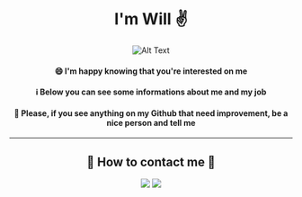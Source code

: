 
<div align="center">
  
# I'm Will ✌️
 

![Alt Text](https://media.giphy.com/media/3o7abB06u9bNzA8lu8/giphy.gif)



#### 😄 I'm happy knowing that you're interested on me
#### ℹ️ Below you can see some informations about me and my job
#### 🙏 Please, if you see anything on my Github that need improvement, be a nice person and tell me
---
## 🔎 How to contact me 🔎
[<img src="https://img.shields.io/badge/linkedin-%230077B5.svg?&style=for-the-badge&logo=linkedin&logoColor=white">](https://www.linkedin.com/in/willonf/)
[<img src="https://img.shields.io/badge/gmail-%23D14836.svg?&style=for-the-badge&logo=gmail&logoColor=white">](mailto:contatowillon@gmail.com)


</div>
